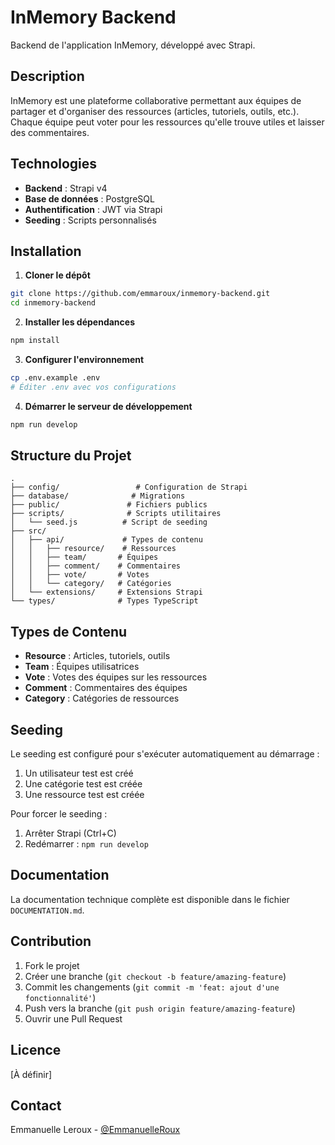 # InMemory Backend

Backend de l'application InMemory, développé avec Strapi.

## Description

InMemory est une plateforme collaborative permettant aux équipes de partager et d'organiser des ressources (articles, tutoriels, outils, etc.). Chaque équipe peut voter pour les ressources qu'elle trouve utiles et laisser des commentaires.

## Technologies

- **Backend** : Strapi v4
- **Base de données** : PostgreSQL
- **Authentification** : JWT via Strapi
- **Seeding** : Scripts personnalisés

## Installation

1. **Cloner le dépôt**
```bash
git clone https://github.com/emmaroux/inmemory-backend.git
cd inmemory-backend
```

2. **Installer les dépendances**
```bash
npm install
```

3. **Configurer l'environnement**
```bash
cp .env.example .env
# Éditer .env avec vos configurations
```

4. **Démarrer le serveur de développement**
```bash
npm run develop
```

## Structure du Projet

```
.
├── config/                 # Configuration de Strapi
├── database/              # Migrations
├── public/               # Fichiers publics
├── scripts/              # Scripts utilitaires
│   └── seed.js          # Script de seeding
├── src/
│   ├── api/             # Types de contenu
│   │   ├── resource/    # Ressources
│   │   ├── team/       # Équipes
│   │   ├── comment/    # Commentaires
│   │   ├── vote/       # Votes
│   │   └── category/   # Catégories
│   └── extensions/     # Extensions Strapi
└── types/              # Types TypeScript
```

## Types de Contenu

- **Resource** : Articles, tutoriels, outils
- **Team** : Équipes utilisatrices
- **Vote** : Votes des équipes sur les ressources
- **Comment** : Commentaires des équipes
- **Category** : Catégories de ressources

## Seeding

Le seeding est configuré pour s'exécuter automatiquement au démarrage :

1. Un utilisateur test est créé
2. Une catégorie test est créée
3. Une ressource test est créée

Pour forcer le seeding :
1. Arrêter Strapi (Ctrl+C)
2. Redémarrer : `npm run develop`

## Documentation

La documentation technique complète est disponible dans le fichier `DOCUMENTATION.md`.

## Contribution

1. Fork le projet
2. Créer une branche (`git checkout -b feature/amazing-feature`)
3. Commit les changements (`git commit -m 'feat: ajout d'une fonctionnalité'`)
4. Push vers la branche (`git push origin feature/amazing-feature`)
5. Ouvrir une Pull Request

## Licence

[À définir]

## Contact

Emmanuelle Leroux - [@EmmanuelleRoux](https://github.com/emmaroux)
